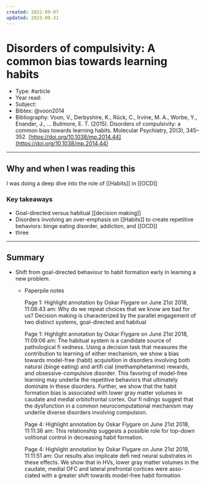 ```yaml
---
created: 2022-09-07
updated: 2023-08-31
---
```

# Disorders of compulsivity: A common bias towards learning habits
* Type: #article
* Year read: 
* Subject: 
* Bibtex: @voon2014
* Bibliography: Voon, V., Derbyshire, K., Rück, C., Irvine, M. A., Worbe, Y., Enander, J., … Bullmore, E. T. (2015). Disorders of compulsivity: a common bias towards learning habits. Molecular Psychiatry, 20(3), 345–352. [https://doi.org/10.1038/mp.2014.44](https://doi.org/10.1038/mp.2014.44)
---
## Why and when I was reading this
I was doing a deep dive into the role of [[Habits]] in [[OCD]]

### Key takeaways
* Goal-directed versus habitual [[decision making]]
* Disorders involving an over-emphasis on [[Habits]] to create repetitive behaviors: binge eating disorder, addiction, and [[OCD]]
* three

---


## Summary

- Shift from goal-directed behaviour to habit formation early in learning a new problem.
    - Paperpile notes

        Page 1: Highlight annotation by Oskar Flygare on June 21st 2018, 11:08:43 am:
        Why do we repeat choices that we know are bad for us? Decision making is characterized by the parallel engagement of two distinct systems, goal-directed and habitual

        Page 1: Highlight annotation by Oskar Flygare on June 21st 2018, 11:09:06 am:
        The habitual system is a candidate source of pathological fi xedness. Using a decision task that measures the contribution to learning of either mechanism, we show a bias towards model-free (habit) acquisition in disorders involving both natural (binge eating) and artifi cial (methamphetamine) rewards, and obsessive-compulsive disorder. This favoring of model-free learning may underlie the repetitive behaviors that ultimately dominate in these disorders. Further, we show that the habit formation bias is associated with lower gray matter volumes in caudate and medial orbitofrontal cortex. Our fi ndings suggest that the dysfunction in a common neurocomputational mechanism may underlie diverse disorders involving compulsion.

        Page 4: Highlight annotation by Oskar Flygare on June 21st 2018, 11:11:36 am:
        This relationship suggests a possible role for top-down volitional control in decreasing habit formation.

        Page 4: Highlight annotation by Oskar Flygare on June 21st 2018, 11:11:51 am:
        Our results also implicate defi ned neural substrates in these effects. We show that in HVs, lower gray matter volumes in the caudate, medial OFC and lateral prefrontal cortices were asso- ciated with a greater shift towards model-free habit formation